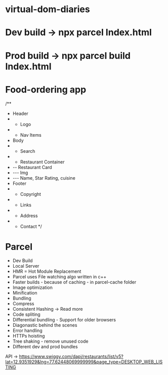 # virtual-dom-diaries

# Dev build -> npx parcel Index.html
# Prod build -> npx parcel build Index.html

# Food-ordering app

/**
 * Header
 * - Logo
 * - Nav Items
 * Body
 * - Search
 * - Restaurant Container
 * -- Restaurant Card
 * --- Img
 * --- Name, Star Rating, cuisine
 * Footer
 * - Copyright
 * - Links
 * - Address
 * - Contact
 */

# Parcel
- Dev Build
- Local Server
- HMR = Hot Module Replacement 
- Parcel uses File watching algo written in c++
- Faster builds - because of caching - in parcel-cache folder
- Image optimization
- Minification
- Bundling
- Compress
- Consistent Hashing -> Read more
- Code spliting
- Differential bundling - Support for older browsers
- Diagonastic behind the scenes
- Error handling
- HTTPs hoisting
- Tree shaking - remove unused code
- Different dev and prod bundles



API -> https://www.swiggy.com/dapi/restaurants/list/v5?lat=12.9351929&lng=77.62448069999999&page_type=DESKTOP_WEB_LISTING